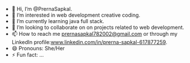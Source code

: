 - 👋 Hi, I’m @PrernaSapkal.
- 👀 I’m interested in web development creative coding.
- 🌱 I’m currently learning java full stack.
- 💞️ I’m looking to collaborate on on projects related to web development.
- 📫 How to reach me prernasapkal782002@gmail.com or through my LinkedIn profile:www.linkedin.com/in/prerna-sapkal-617877259.
- 😄 Pronouns: She/Her
- ⚡ Fun fact: ...

<!---
PrernaSapkal/PrernaSapkal is a ✨ special ✨ repository because its `README.md` (this file) appears on your GitHub profile.
You can click the Preview link to take a look at your changes.
--->
